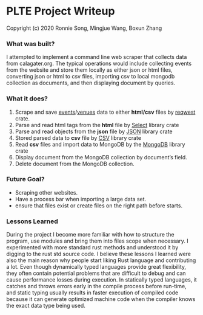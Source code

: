 # PLTE Project Writeup
Copyright (c) 2020 Ronnie Song, Mingjue Wang, Boxun Zhang

### What was built?
I attempted to implement a command line web scraper that collects data from calagater.org. The typical operations would include collecting events from the website and store them locally as either json or html files, converting json or html to csv files, importing csv to local mongodb collection as documents, and then displaying document by queries.

### What it does?
1. Scrape and save [events](https://calagator.org/events)/[venues](https://calagator.org/venues) data to either **html/csv** files by [reqwest](https://crates.io/crates/reqwest) crate.
2. Parse and read html tags from the **html** file by [Select](https://crates.io/crates/select) library crate 
3. Parse and read objects from the **json** file by [JSON](https://crates.io/crates/serde_json) library crate
4. Stored parsed data to **csv** file by [CSV](https://crates.io/crates/csv) library crate
5. Read **csv** files and import data to MongoDB by the [MongoDB](https://crates.io/crates/mongodb) library crate
6. Display document from the MongoDB collection by document’s field.
7. Delete document from the MongoDB collection.

### Future Goal?
- Scraping other websites.
- Have a process bar when importing a large data set.
- ensure that files exist or create files on the right path before starts.

### Lessons Learned
During the project I become more familiar with how to structure the program, use modules and bring them into files scope when necessary. I experimented with more standard rust methods and understood it by digging to the rust std source code. I believe these lessons I learned were also the main reason why people start liking Rust language and contributing a lot. Even though dynamically typed languages provide great flexibility, they often contain potential problems that are difficult to debug and can cause performance losses during execution. In statically typed languages, it catches and throws errors early in the compile process before run-time, and static typing usually results in faster execution of compiled code because it can generate optimized machine code when the compiler knows the exact data type being used.
